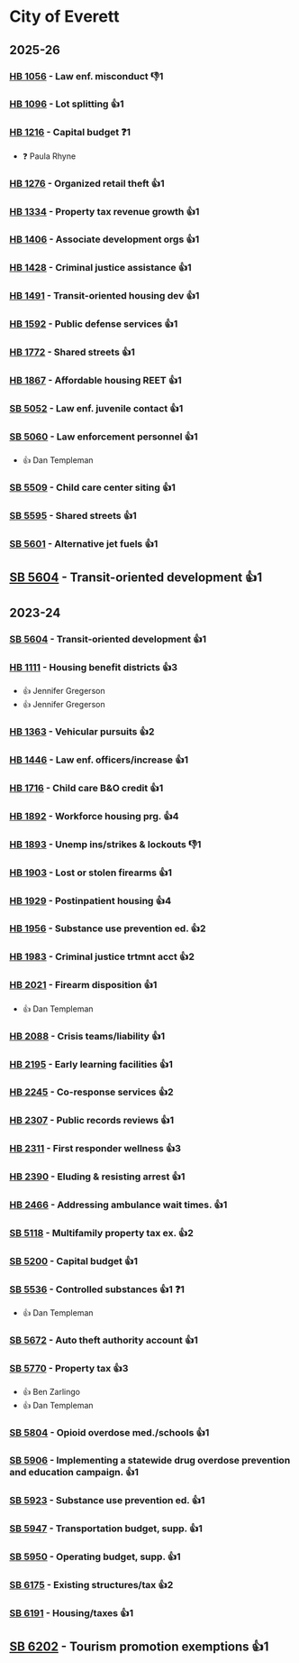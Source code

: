 # City of Everett
## 2025-26

### [HB 1056](/bill/2025-26/hb/1056/) - Law enf. misconduct  👎1 

### [HB 1096](/bill/2025-26/hb/1096/) - Lot splitting 👍1  

### [HB 1216](/bill/2025-26/hb/1216/) - Capital budget   ❓1
* ❓ Paula Rhyne

### [HB 1276](/bill/2025-26/hb/1276/) - Organized retail theft 👍1  

### [HB 1334](/bill/2025-26/hb/1334/) - Property tax revenue growth 👍1  

### [HB 1406](/bill/2025-26/hb/1406/) - Associate development orgs 👍1  

### [HB 1428](/bill/2025-26/hb/1428/) - Criminal justice assistance 👍1  

### [HB 1491](/bill/2025-26/hb/1491/) - Transit-oriented housing dev 👍1  

### [HB 1592](/bill/2025-26/hb/1592/) - Public defense services 👍1  

### [HB 1772](/bill/2025-26/hb/1772/) - Shared streets 👍1  

### [HB 1867](/bill/2025-26/hb/1867/) - Affordable housing REET 👍1  

### [SB 5052](/bill/2025-26/sb/5052/) - Law enf. juvenile contact 👍1  

### [SB 5060](/bill/2025-26/sb/5060/) - Law enforcement personnel 👍1  
* 👍 Dan Templeman

### [SB 5509](/bill/2025-26/sb/5509/) - Child care center siting 👍1  

### [SB 5595](/bill/2025-26/sb/5595/) - Shared streets 👍1  

### [SB 5601](/bill/2025-26/sb/5601/) - Alternative jet fuels 👍1  

## [SB 5604](/bill/2025-26/sb/5604/) - Transit-oriented development 👍1  

## 2023-24

### [SB 5604](/bill/2023-24/sb/5604/) - Transit-oriented development 👍1  

### [HB 1111](/bill/2023-24/hb/1111/) - Housing benefit districts 👍3  
* 👍 Jennifer Gregerson
* 👍 Jennifer Gregerson

### [HB 1363](/bill/2023-24/hb/1363/) - Vehicular pursuits 👍2  

### [HB 1446](/bill/2023-24/hb/1446/) - Law enf. officers/increase 👍1  

### [HB 1716](/bill/2023-24/hb/1716/) - Child care B&O credit 👍1  

### [HB 1892](/bill/2023-24/hb/1892/) - Workforce housing prg. 👍4  

### [HB 1893](/bill/2023-24/hb/1893/) - Unemp ins/strikes & lockouts  👎1 

### [HB 1903](/bill/2023-24/hb/1903/) - Lost or stolen firearms 👍1  

### [HB 1929](/bill/2023-24/hb/1929/) - Postinpatient housing 👍4  

### [HB 1956](/bill/2023-24/hb/1956/) - Substance use prevention ed. 👍2  

### [HB 1983](/bill/2023-24/hb/1983/) - Criminal justice trtmnt acct 👍2  

### [HB 2021](/bill/2023-24/hb/2021/) - Firearm disposition 👍1  
* 👍 Dan Templeman

### [HB 2088](/bill/2023-24/hb/2088/) - Crisis teams/liability 👍1  

### [HB 2195](/bill/2023-24/hb/2195/) - Early learning facilities 👍1  

### [HB 2245](/bill/2023-24/hb/2245/) - Co-response services 👍2  

### [HB 2307](/bill/2023-24/hb/2307/) - Public records reviews 👍1  

### [HB 2311](/bill/2023-24/hb/2311/) - First responder wellness 👍3  

### [HB 2390](/bill/2023-24/hb/2390/) - Eluding & resisting arrest 👍1  

### [HB 2466](/bill/2023-24/hb/2466/) - Addressing ambulance wait times. 👍1  

### [SB 5118](/bill/2023-24/sb/5118/) - Multifamily property tax ex. 👍2  

### [SB 5200](/bill/2023-24/sb/5200/) - Capital budget 👍1  

### [SB 5536](/bill/2023-24/sb/5536/) - Controlled substances 👍1  ❓1
* 👍 Dan Templeman

### [SB 5672](/bill/2023-24/sb/5672/) - Auto theft authority account 👍1  

### [SB 5770](/bill/2023-24/sb/5770/) - Property tax 👍3  
* 👍 Ben Zarlingo
* 👍 Dan Templeman

### [SB 5804](/bill/2023-24/sb/5804/) - Opioid overdose med./schools 👍1  

### [SB 5906](/bill/2023-24/sb/5906/) - Implementing a statewide drug overdose prevention and education campaign. 👍1  

### [SB 5923](/bill/2023-24/sb/5923/) - Substance use prevention ed. 👍1  

### [SB 5947](/bill/2023-24/sb/5947/) - Transportation budget, supp. 👍1  

### [SB 5950](/bill/2023-24/sb/5950/) - Operating budget, supp. 👍1  

### [SB 6175](/bill/2023-24/sb/6175/) - Existing structures/tax 👍2  

### [SB 6191](/bill/2023-24/sb/6191/) - Housing/taxes 👍1  

## [SB 6202](/bill/2023-24/sb/6202/) - Tourism promotion exemptions 👍1  
